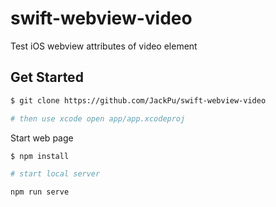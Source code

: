 # swift-webview-video

Test iOS webview attributes of video element

## Get Started

``` bash
$ git clone https://github.com/JackPu/swift-webview-video

# then use xcode open app/app.xcodeproj
```

Start web page

``` bash
$ npm install

# start local server

npm run serve
```



